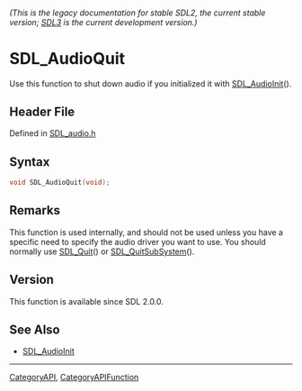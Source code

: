 ###### (This is the legacy documentation for stable SDL2, the current stable version; [SDL3](https://wiki.libsdl.org/SDL3/) is the current development version.)
# SDL_AudioQuit

Use this function to shut down audio if you initialized it with [SDL_AudioInit](SDL_AudioInit)().

## Header File

Defined in [SDL_audio.h](https://github.com/libsdl-org/SDL/blob/SDL2/include/SDL_audio.h)

## Syntax

```c
void SDL_AudioQuit(void);

```

## Remarks

This function is used internally, and should not be used unless you have a
specific need to specify the audio driver you want to use. You should
normally use [SDL_Quit](SDL_Quit)() or
[SDL_QuitSubSystem](SDL_QuitSubSystem)().

## Version

This function is available since SDL 2.0.0.

## See Also

* [SDL_AudioInit](SDL_AudioInit)

----
[CategoryAPI](CategoryAPI), [CategoryAPIFunction](CategoryAPIFunction)

